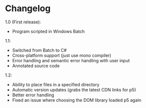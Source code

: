 # Changelog

1.0 (First release):
* Program scripted in Windows Batch

1.1:
* Switched from Batch to C#
* Cross-platform support (just use mono compiler)
* Error handling and semantic error handling with user input
* Annotated source code

1.2:
* Ability to place files in a specified directory
* Automatic version updates (grabs the latest CDN links for p5)
* Better error handling
* Fixed an issue where choosing the DOM library loaded p5 again
